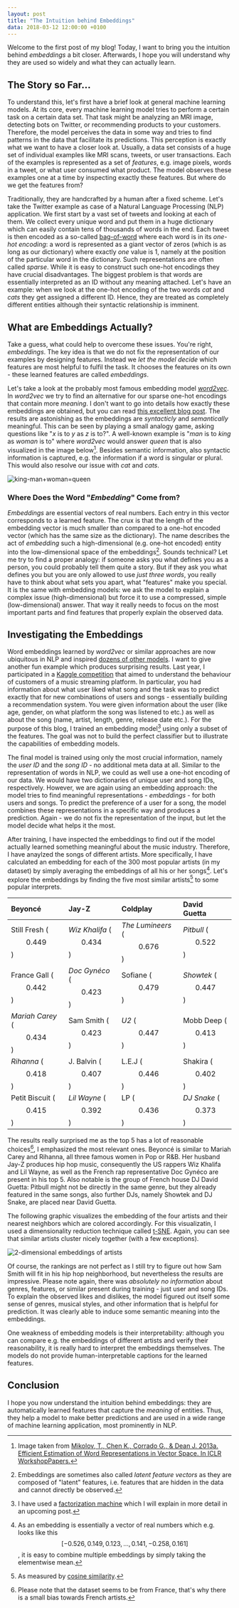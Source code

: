 ```yaml
---
layout: post
title: "The Intuition behind Embeddings"
data: 2018-03-12 12:00:00 +0100
---
```

Welcome to the first post of my blog! Today, I want to bring you the intuition behind *embeddings* a bit closer. Afterwards, I hope you will understand why they are used so widely and what they can actually learn.

## The Story so Far...

To understand this, let's first have a brief look at general machine learning models. At its core, every machine learning model tries to perform a certain task on a certain data set. That task might be analyzing an MRI image, detecting bots on Twitter, or recommending products to your customers. Therefore, the model perceives the data in some way and tries to find patterns in the data that facilitate its predictions. This perception is exactly what we want to have a closer look at. Usually, a data set consists of a huge set of individual examples like MRI scans, tweets, or user transactions. Each of the examples is represented as a set of *features*, e.g. image pixels, words in a tweet, or what user consumed what product. The model observes these examples one at a time by inspecting exactly these features. But where do we get the features from?

Traditionally, they are handcrafted by a human after a fixed scheme. Let's take the Twitter example as case of a Natural Language Processing (NLP) application. We first start by a vast set of tweets and looking at each of them. We collect every unique word and put them in a huge dictionary which can easily contain tens of thousands of words in the end. Each tweet is then encoded as a so-called [bag-of-word](https://en.wikipedia.org/wiki/Bag-of-words_model) where each word is in its *one-hot encoding*: a word is represented as a giant vector of zeros (which is as long as our dictionary) where exactly *one* value is 1, namely at the position of the particular word in the dictionary. Such representations are often called *sparse*. While it is easy to construct such one-hot encodings they have crucial disadvantages. The biggest problem is that words are essentially interpreted as an ID without any meaning attached. Let's have an example: when we look at the one-hot encoding of the two words *cat* and *cats* they get assigned a different ID. Hence, they are treated as completely different entities although their syntactic relationship is imminent.

## What are Embeddings Actually?

Take a guess, what could help to overcome these issues. You're right, *embeddings*. The key idea is that we do not fix the representation of our examples by designing features. Instead we *let the model decide* which features are most helpful to fulfil the task. It chooses the features on its own - these learned features are called *embeddings*.

Let's take a look at the probably most famous embedding model [*word2vec*](https://arxiv.org/abs/1301.3781). In *word2vec* we try to find an alternative for our sparse one-hot encodings that contain more *meaning*. I don't want to go into details how exactly these embeddings are obtained, but you can read [this excellent blog post](http://www.deeplearningweekly.com/blog/demystifying-word2vec). The results are astonishing as the embeddings are *syntacticly* and *semantically* meaningful. This can be seen by playing a small analogy game, asking questions like "*x* is to *y* as *z* is to?". A well-known example is "*man* is to *king* as *woman* is to" where *word2vec* would answer *queen* that is also visualized in the image below[^1]. Besides semantic information, also syntactic information is captured, e.g. the information if a word is singular or plural. This would also resolve our issue with *cat* and *cats*.

![king-man+woman=queen](/blog/assets/img/embeddings/king-queen.png)

### Where Does the Word "*Embedding*" Come from?
*Embeddings* are essential vectors of real numbers. Each entry in this vector corresponds to a learned feature. The crux is that the length of the embedding vector is much smaller than compared to a one-hot encoded vector (which has the same size as the dictionary). The name describes the act of *embedding* such a high-dimensional (e.g. one-hot encoded) entity into the low-dimensional space of the embeddings[^2]. Sounds technical? Let me try to find a proper analogy: if someone asks you what defines you as a person, you could probably tell them quite a story. But if they ask you what defines you but you are only allowed to use *just three words*, you really have to think about what sets you apart, what "features" make you special. It is the same with embedding models: we ask the model to explain a complex issue (high-dimensional) but force it to use a compressed, simple (low-dimensional) answer. That way it really needs to focus on the most important parts and find features that properly explain the observed data.

## Investigating the Embeddings

Word embeddings learned by *word2vec* or similar approaches are now ubiquitous in NLP and inspired [dozens of other models](https://gist.github.com/nzw0301/333afc00bd508501268fa7bf40cafe4e). I want to give another fun example which produces surprising results. Last year, I participated in a [Kaggle competition](https://www.kaggle.com/c/dsg17-online-phase) that aimed to understand the behaviour of customers of a music streaming platform. In particular, you had information about what user liked what song and the task was to predict exactly that for new combinations of users and songs - essentially building a recommendation system. You were given information about the user (like age, gender, on what platform the song was listened to etc.) as well as about the song (name, artist, length, genre, release date etc.). For the purpose of this blog, I trained an embedding model[^3] using only a subset of the features. The goal was not to build the perfect classifier but to illustrate the capabilities of embedding models.

The final model is trained using only the most crucial information, namely the *user ID* and the *song ID* - no additional meta data at all. Similar to the representation of words in NLP, we could as well use a one-hot encoding of our data. We would have two dictionaries of unique user and song IDs, respectively. However, we are again using an embedding approach: the model tries to find meaningful representations - *embeddings* - for both users and songs. To predict the preference of a user for a song, the model combines these representations in a specific way and produces a prediction. Again - we do not fix the representation of the input, but let the model decide what helps it the most.

After training, I have inspected the embeddings to find out if the model actually learned something meaningful about the music industry. Therefore, I have anaylzed the songs of different artists. More specifically, I have calculated an embedding for each of the 300 most popular artists (in my dataset) by simply averaging the embeddings of all his or her songs[^4]. Let's explore the embeddings by finding the five most similar artists[^5] to some popular interprets.

| Beyoncé                    | Jay-Z                     | Coldplay                    | David Guetta           |
|:---------------------------|:--------------------------|:----------------------------|:-----------------------|
| Still Fresh ($$0.449$$)    | *Wiz Khalifa* ($$0.434$$) | *The Lumineers* ($$0.676$$) | *Pitbull* ($$0.522$$)  |
| France Gall ($$0.442$$)    | *Doc Gynéco* ($$0.423$$)  | Sofiane ($$0.479$$)         | *Showtek* ($$0.447$$)  |
| *Mariah Carey* ($$0.434$$) | Sam Smith ($$0.423$$)     | *U2* ($$0.447$$)            | Mobb Deep ($$0.413$$)  |
| *Rihanna* ($$0.418$$)      | J. Balvin ($$0.407$$)     | L.E.J ($$0.446$$)           | Shakira ($$0.402$$)    |
| Petit Biscuit ($$0.415$$)  | *Lil Wayne* ($$0.392$$)   | LP ($$0.436$$)              | *DJ Snake* ($$0.373$$) |

The results really surprised me as the top 5 has a lot of reasonable choices[^6], I emphasized the most relevant ones. Beyoncé is similar to Mariah Carey and Rihanna, all three famous women in Pop or R&B. Her husband Jay-Z produces hip hop music, consequently the US rappers Wiz Khalifa and Lil Wayne, as well as the French rap representative Doc Gynéco are present in his top 5. Also notable is the group of French house DJ David Guetta: Pitbull might not be directly in the same genre, but they already featured in the same songs, also further DJs, namely Showtek and DJ Snake, are placed near David Guetta.

The following graphic visualizes the embedding of the four artists and their nearest neighbors which are colored accordingly. For this visualizatin, I used a dimensionality reduction technique called [t-SNE](https://lvdmaaten.github.io/tsne/). Again, you can see that similar artists cluster nicely together (with a few exceptions).

![2-dimensional embeddings of artists](/blog/assets/img/embeddings/artist-embeddings.png)

Of course, the rankings are not perfect as I still try to figure out how Sam Smith will fit in his hip hop neighborhood, but nevertheless the results are impressive. Please note again, there was *absolutely no information* about genres, features, or similar present during training - just user and song IDs. To explain the observed likes and dislikes, the model figured out itself some sense of genres, musical styles, and other information that is helpful for prediction. It was clearly able to induce some semantic meaning into the embeddings.

One weakness of embedding models is their interpretability: although you can compare e.g. the embeddings of different artists and verify their reasonability, it is really hard to interpret the embeddings themselves. The models do not provide human-interpretable captions for the learned features.

## Conclusion

I hope you now understand the intuition behind embeddings: they are automatically learned features that capture the *meaning* of entities. Thus, they help a model to make better predictions and are used in a wide range of machine learning application, most prominently in NLP.

[^1]: Image taken from [Mikolov, T., Chen K., Corrado G., & Dean J. 2013a. Efficient Estimation of Word Representations in Vector Space. In ICLR WorkshopPapers.](http://www.aclweb.org/anthology/N13-1090)
[^2]: Embeddings are sometimes also called *latent feature vectors* as they are composed of "latent" features, i.e. features that are hidden in the data and cannot directly be observed.
[^3]: I have used a [factorization machine](http://ieeexplore.ieee.org/abstract/document/5694074/) which I will explain in more detail in an upcoming post.
[^4]: As an embedding is essentially a vector of real numbers which e.g. looks like this $$[-0.526, 0.149, 0.123, ..., 0.141, -0.258, 0.161]$$, it is easy to combine multiple embeddings by simply taking the elementwise mean.
[^5]: As measured by [cosine similarity](https://en.wikipedia.org/wiki/Cosine_similarity).
[^6]: Please note that the dataset seems to be from France, that's why there is a small bias towards French artists.